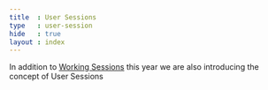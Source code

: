 ```yaml
---
title  : User Sessions
type   : user-session
hide   : true
layout : index
---
```


In addition to [Working Sessions](/working-sessions) this year we are also introducing the concept of User Sessions